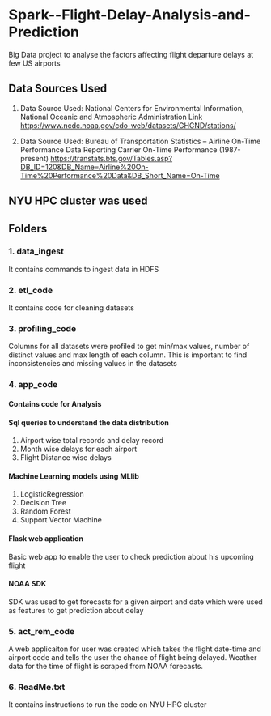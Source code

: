 # Spark--Flight-Delay-Analysis-and-Prediction
Big Data project to analyse the factors affecting flight departure delays at few US airports

## Data Sources Used
1. Data Source Used: National Centers for Environmental Information, National Oceanic and Atmospheric Administration Link
https://www.ncdc.noaa.gov/cdo-web/datasets/GHCND/stations/
 
2. Data Source Used: Bureau of Transportation Statistics – Airline On-Time Performance Data  Reporting Carrier On-Time Performance (1987-present)
https://transtats.bts.gov/Tables.asp?DB_ID=120&DB_Name=Airline%20On-Time%20Performance%20Data&DB_Short_Name=On-Time

## NYU HPC cluster was used 
## Folders 
### 1. data_ingest
It contains commands to ingest data in HDFS

### 2. etl_code
It contains code for cleaning datasets

### 3. profiling_code
Columns for all datasets were profiled to get min/max values, number of distinct values and max length of each column. 
This is important to find inconsistencies and missing values in the datasets

### 4. app_code
#### Contains code for Analysis
#### Sql queries to understand the data distribution
1. Airport wise total records and delay record
2. Month wise delays for each airport
3. Flight Distance wise delays

#### Machine Learning models using MLlib
1. LogisticRegression
2. Decision Tree
3. Random Forest
4. Support Vector Machine

#### Flask web application
Basic web app to enable the user to check prediction about his upcoming flight

#### NOAA SDK
SDK was used to get forecasts for a given airport and date which were used as features to get prediction about delay

### 5. act_rem_code
A web applicaiton for user was created which takes the flight date-time and airport code and tells the user the chance of flight being delayed. Weather data for the time of flight is scraped from NOAA forecasts.

### 6. ReadMe.txt
It contains instructions to run the code on NYU HPC cluster




